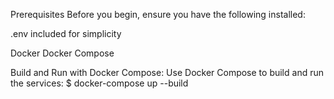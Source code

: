 Prerequisites
Before you begin, ensure you have the following installed:

.env included for simplicity


Docker
Docker Compose

Build and Run with Docker Compose:
Use Docker Compose to build and run the services:
$ docker-compose up --build

